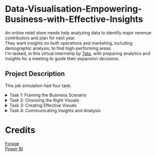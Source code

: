 # Data-Visualisation-Empowering-Business-with-Effective-Insights

An online retail store needs help analyzing data to identify major revenue contributors and plan for next year. <br>
They want insights on both operations and marketing, including demographic analysis, to find high-performing areas. <br>
I'm tasked, in this virtual internship by [Tata](https://www.theforage.com/virtual-experience/MyXvBcppsW2FkNYCX/tata-group/data-visualisation-p5xo/framing-the-business-scenario), with preparing analytics and insights for a meeting to guide their expansion decisions.

## Project Description
This job simulation had four task.
<details><summary>Task 1: Framing the Business Scenario</summary> <br>
I created a set of questions that I anticipated each business leader will ask and want to know the answers to.

</details>

<details><summary>Task 2: Choosing the Right Visuals</summary> <br>
In this task, I was required to choose the right charts based upon need such as Comparison, Distribution, Relationship, and Composition.
</details>
  
<details><summary>Task 3: Creating Effective Visuals</summary> <br>

In this task, I created [visuals](Tata) around four of the questions that the CEO and CMO have requested.

**Data cleanup** <br>
The following steps were taken to clean the [data](OnlineRetailDataSet), using data transformation methods to get rid of the bad data:<br>
• Create a check that the quantity should not be below 1 unit <br>
• Create a check that the Unit price should not be below $0 <br>

**Questions from the CEO and CMO** <br>
Question 1<br>
The CEO of the retail store is interested to view the time series of the revenue data for the year 2011 only. He would like to view granular data by looking into revenue for each month. The CEO is interested in viewing the seasonal trends and wants to dig deeper into why these trends occur. This analysis will be helpful for the CEO to forecast for the next year.

Question 2<br>
The CMO is interested in viewing the top 10 countries which are generating the highest revenue. Additionally, the CMO is also interested in viewing the quantity sold along with the revenue generated. The CMO does not want to have the United Kingdom in this visual.

Question 3<br>
The CMO of the online retail store wants to view the information on the top 10 customers by revenue. He is interested in a visual that shows the greatest revenue generating customer at the start and gradually declines to the lower revenue generating customers. The CMO wants to target the higher revenue generating customers and ensure that they remain satisfied with their products.

Question 4<br>
The CEO is looking to gain insights on the demand for their products. He wants to look at all countries and see which regions have the greatest demand for their products. Once the CEO gets an idea of the regions that have high demand, he will initiate an expansion strategy which will allow the company to target these areas and generate more business from these regions. He wants to view the entire data on a single view without the need to scroll or hover over the data points to identify the demand. There is no need to show data for the United Kingdom as the CEO is more interested in viewing the countries that have expansion opportunities.


</details>

<details><summary>Task 4: Communicating Insights and Analysis</summary> <br>
Develop a script and record a video presenting your findings to the CEO and CMO based on the four questions they asked and the visuals you created in the previous tasks.
</details>

# Credits
[Forage](https://www.theforage.com/virtual-experience/MyXvBcppsW2FkNYCX/tata-group/data-visualisation-p5xo/framing-the-business-scenario) <br>
[Power BI](https://app.powerbi.com/singleSignOn?clientSideAuth=0&ru=https%3a%2f%2fapp.powerbi.com%2f%3fclientSideAuth%3d0%26noSignUpCheck%3d1)

